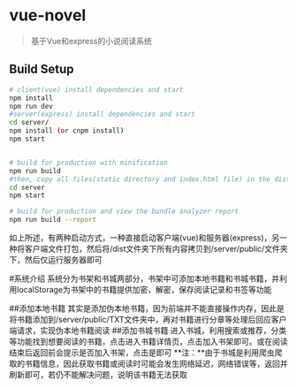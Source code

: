 # vue-novel

> 基于Vue和express的小说阅读系统

## Build Setup

``` bash
# client(vue) install dependencies and start
npm install
npm run dev
#server(express) install dependencies and start
cd server/
npm install (or cnpm install)
npm start


# build for production with minification
npm run build
#then, copy all files(static directory and index.html file) in the dist directory to server/public, and then
cd server
npm start

# build for production and view the bundle analyzer report
npm run build --report
```

如上所述，有两种启动方式，一种直接启动客户端(vue)和服务器(express)，另一种将客户端文件打包，然后将/dist文件夹下所有内容拷贝到/server/public/文件夹下，然后仅运行服务器即可

#系统介绍
系统分为书架和书城两部分，书架中可添加本地书籍和书城书籍，并利用localStorage为书架中的书籍提供加密，解密，保存阅读记录和书签等功能

##添加本地书籍
其实是添加伪本地书籍，因为前端并不能直接操作内存，因此是将书籍添加到/server/public/TXT文件夹中，再对书籍进行分章等处理后回应客户端请求，实现伪本地书籍阅读
##添加书城书籍
进入书城，利用搜索或推荐，分类等功能找到想要阅读的书籍，点击进入书籍详情页，点击加入书架即可。或在阅读结束后返回前会提示是否加入书架，点击是即可
**注：**由于书城是利用爬虫爬取的书籍信息，因此获取书籍或阅读时可能会发生网络延迟，网络错误等，返回并刷新即可，若仍不能解决问题，说明该书籍无法获取
